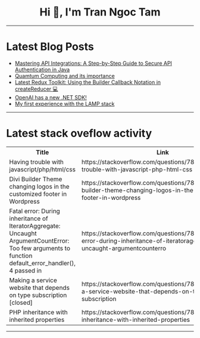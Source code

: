 <h1 align="center">Hi 👋, I'm Tran Ngoc Tam</h1>

---

# Latest Blog Posts 
<!-- BLOG-POST-LIST:START -->
- [Mastering API Integrations: A Step-by-Step Guide to Secure API Authentication in Java](https://dev.to/joaomarques/mastering-api-integrations-a-step-by-step-guide-to-secure-api-authentication-in-java-3b36)
- [Quamtum Computing and its importance](https://dev.to/elmerurbina/quamtum-computing-and-its-importance-29on)
- [Latest Redux Toolkit: Using the Builder Callback Notation in createReducer 💻](https://dev.to/adii/latest-redux-toolkit-using-the-builder-callback-notation-in-createreducer-1p5)
- [OpenAI has a new .NET SDK!](https://dev.to/michaeljolley/openai-has-a-new-net-sdk-4lpg)
- [My first experience with the LAMP stack](https://dev.to/marko_k/my-first-experience-with-the-lamp-stack-b0h)
<!-- BLOG-POST-LIST:END -->

---

# Latest stack oveflow activity
<table>
  <tr><th>Title</th><th>Link</th></tr>
  <!-- STACKOVERFLOW:START --><tr><td>Having trouble with javascript/php/html/css</td><td>https://stackoverflow.com/questions/78634830/having-trouble-with-javascript-php-html-css</td></tr><tr><td>Divi Builder Theme changing logos in the customized footer in Wordpress</td><td>https://stackoverflow.com/questions/78634616/divi-builder-theme-changing-logos-in-the-customized-footer-in-wordpress</td></tr><tr><td>Fatal error: During inheritance of IteratorAggregate: Uncaught ArgumentCountError: Too few arguments to function default_error_handler&lpar;&rpar;, 4 passed in</td><td>https://stackoverflow.com/questions/78634583/fatal-error-during-inheritance-of-iteratoraggregate-uncaught-argumentcounterro</td></tr><tr><td>Making a service website that depends on type subscription [closed]</td><td>https://stackoverflow.com/questions/78634547/making-a-service-website-that-depends-on-type-subscription</td></tr><tr><td>PHP inheritance with inherited properties</td><td>https://stackoverflow.com/questions/78634403/php-inheritance-with-inherited-properties</td></tr><!-- STACKOVERFLOW:END -->
</table>

---


